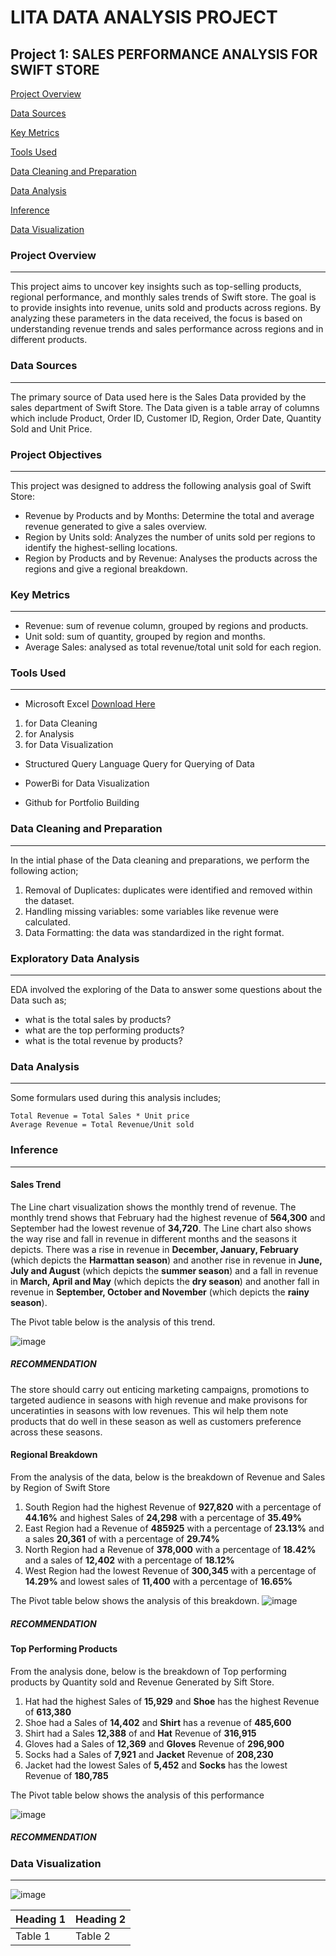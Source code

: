 # LITA DATA ANALYSIS PROJECT

## Project 1: SALES PERFORMANCE ANALYSIS FOR SWIFT STORE

[Project Overview](#project-overview)

[Data Sources](#data-sources)

[Key Metrics](#key-metrics)

[Tools Used](#tools-used)

[Data Cleaning and Preparation](#data-cleaning-and-preparation)

[Data Analysis](#data-analysis)

[Inference](#inference)

[Data Visualization](#data-visualization)

### Project Overview
---
This project aims to uncover key insights such as top-selling products, regional performance, and monthly sales trends of Swift store. The goal is to provide insights into revenue, units sold and products across regions. By analyzing these parameters in the data received, the focus is based on understanding revenue trends and sales performance across regions and in different products.

### Data Sources
---
The primary source of Data used here is the Sales Data provided by the sales department of Swift Store. The Data given is a table array of columns which include Product, Order ID, Customer ID, Region, Order Date, Quantity Sold and Unit Price.

### Project Objectives
---
This project was designed to address the following analysis goal of Swift Store:
- Revenue by Products and by Months: Determine the total and average revenue generated to give a sales overview.
- Region by Units sold: Analyzes the number of units sold per regions to identify the highest-selling locations.
- Region by Products and by Revenue: Analyses the products across the regions and give a regional breakdown.

### Key Metrics
---
- Revenue: sum of revenue column, grouped by regions and products.
- Unit sold: sum of quantity, grouped by region and months.
- Average Sales: analysed as total revenue/total unit sold for each region.

### Tools Used
---
- Microsoft Excel [Download Here](https://www.microsoftexcel.com)
 1. for Data Cleaning
 2. for Analysis
 3. for Data Visualization

- Structured Query Language Query for Querying of Data
  
- PowerBi for Data Visualization
  
- Github for Portfolio Building
 
 ### Data Cleaning and Preparation
  ---
  In the intial phase of the Data cleaning and preparations, we perform the following action;
  1. Removal of Duplicates: duplicates were identified and removed within the dataset.
  2. Handling missing variables: some variables like revenue were calculated.
  3. Data Formatting: the data was standardized in the right format.

### Exploratory Data Analysis
  ---
  EDA involved the exploring of the Data to answer some questions about the Data such as;
  - what is the total sales by products?
  - what are the top performing products?
  - what is the total revenue by products?
 
### Data Analysis
  ---
  Some formulars used during this analysis includes;

  ```
  Total Revenue = Total Sales * Unit price
  Average Revenue = Total Revenue/Unit sold
  ```

### Inference
---

#### Sales Trend
The Line chart visualization shows the monthly trend of revenue. The monthly trend shows that February had the highest revenue of **564,300** and September had the lowest revenue of **34,720**. The Line chart also shows the way rise and fall in revenue in different months and the seasons it depicts.
There was a rise in revenue in **December, January, February** (which depicts the **Harmattan season**) and another rise in revenue in **June, July and August** (which depicts the **summer season**) and a fall in revenue in **March, April and May** (which depicts the **dry season**) and another fall in revenue in **September, October and November** (which depicts the **rainy season**).

The Pivot table below is the analysis of this trend.

![image](https://github.com/user-attachments/assets/aa9fbbbb-e6e8-4f81-8dd4-4ee611e302d2)


##### RECOMMENDATION
The store should carry out enticing marketing campaigns, promotions to targeted audience in seasons with high revenue and make provisons for unceratinties in seasons with low revenues. This wil help them note products that do well in these season as well as customers preference across these seasons.


#### Regional Breakdown
From the analysis of the data, below is the breakdown of Revenue and Sales by Region of Swift Store
1. South Region had the highest Revenue of **927,820** with a percentage of **44.16%** and highest Sales of **24,298** with a percentage of **35.49%**
2. East Region had a Revenue of **485925** with a percentage of **23.13%** and a sales **20,361** of with a percentage of **29.74%**
3. North Region had a Revenue of **378,000** with a percentage of **18.42%** and a sales of **12,402** with a percentage of **18.12%**
4. West Region had the lowest Revenue of **300,345** with a percentage of **14.29%** and lowest sales of **11,400** with a percentage of **16.65%**

The Pivot table below shows the analysis of this breakdown.
![image](https://github.com/user-attachments/assets/1ebc9c0c-a8e2-4fcd-8dfe-1159aa8fe1f5)

##### RECOMMENDATION

#### Top Performing Products
From the analysis done, below is the breakdown of Top performing products by Quantity sold and Revenue Generated by Sift Store.
1. Hat had the highest Sales of **15,929** and **Shoe** has the highest Revenue of **613,380**
2. Shoe had a Sales of **14,402** and **Shirt** has a revenue of **485,600**
3. Shirt had a Sales **12,388** of and **Hat** Revenue of **316,915**
4. Gloves had a Sales of **12,369** and **Gloves** Revenue of **296,900**
5. Socks had a Sales of **7,921** and **Jacket** Revenue of **208,230**
6. Jacket had the lowest Sales of **5,452** and **Socks** has the lowest Revenue of **180,785**

The Pivot table below shows the analysis of this performance

![image](https://github.com/user-attachments/assets/7b21b486-5bba-464f-a69d-c67d9453ca49)


##### RECOMMENDATION


### Data Visualization
---
![image](https://github.com/user-attachments/assets/c3ca2faa-4e06-4ad6-9a3b-d61a9dc01ce9)


|Heading 1|Heading 2|
|---------|---------|
|Table 1|Table 2|

